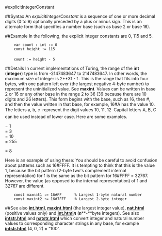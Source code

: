 
#explicitIntegerConstant

##Syntax
An _explicitIntegerConstant_ is a sequence of one or more decimal digits (0 to 9) optionally preceded by a plus or minus sign. This is an alternate form that specifies a number base (such as base 2 or base 16).



##Example
In the following, the explicit integer constants are 0, 115 and 5.


        var count : int := 0
        const height := 115
        
        count := height - 5
##Details
In current implementations of Turing, the range of the **int** (**integer**) type is from -2147483647 to 2147483647. In other words, the maximum size of integer is 2**31 - 1. This is the range that fits into four bytes, with one pattern left over (the largest negative 4-byte number) to represent the uninitialized value. See **maxint**.
Values can be written in base 2 or 16 or any other base in the range 2 to 36 (36 because there are 10 digits and 26 letters). This form begins with the base, such as 16, then #, and then the value written in that base, for example, 16#A has the value 10. The letters a, b, c &#133; represent the digit values 10, 11, 12 &#133; Capital letters A, B, C &#133; can be used instead of lower case. Here are some examples.

= 1  
= 3  
= 10  
= 255  

= 8  

Here is an example of using these:
You should be careful to avoid confusion about patterns such as 16#FFFF. It is tempting to think that this is the value 1, because the bit pattern (2-byte two's complement internal representation) for 1 is the same as the bit pattern for 16#FFFF = 32767. However, the value (as opposed to the internal representation) of 1 and 32767 are different.


        const maxnat1 := 16#FF      % Largest 1-byte natural number
        const maxint2 := 16#7FFF    % Largest 2-byte integer
##See also
**[int.html](int)**, **[maxint.html](maxint)** (the largest integer value), **[nat.html](nat)** (positive values  only) and **[int.html](int)_n_** (_**n**_**-**byte integers). See also **[intstr.html](intstr)** and **[natstr.html](natstr)** which convert integer and natural number values to corresponding character strings in any base, for example **[intstr.html](intstr)** (4, 0, 2) = "100".


